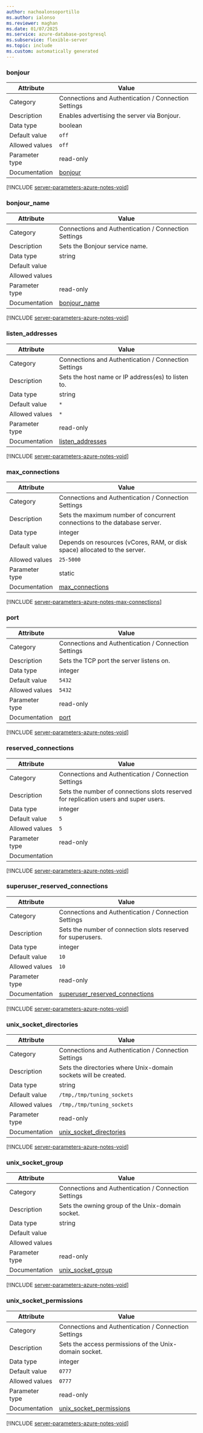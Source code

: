 ```yaml
---
author: nachoalonsoportillo
ms.author: ialonso
ms.reviewer: maghan
ms.date: 01/07/2025
ms.service: azure-database-postgresql
ms.subservice: flexible-server
ms.topic: include
ms.custom: automatically generated
---
```

### bonjour

| Attribute | Value |
| --- | --- |
| Category | Connections and Authentication / Connection Settings |
| Description | Enables advertising the server via Bonjour. |
| Data type | boolean |
| Default value | `off` |
| Allowed values | `off` |
| Parameter type | read-only |
| Documentation | [bonjour](https://www.postgresql.org/docs/12/runtime-config-connection.html#GUC-BONJOUR) |


[!INCLUDE [server-parameters-azure-notes-void](./server-parameters-azure-notes-void.md)]



### bonjour_name

| Attribute | Value |
| --- | --- |
| Category | Connections and Authentication / Connection Settings |
| Description | Sets the Bonjour service name. |
| Data type | string |
| Default value | |
| Allowed values | |
| Parameter type | read-only |
| Documentation | [bonjour_name](https://www.postgresql.org/docs/12/runtime-config-connection.html#GUC-BONJOUR-NAME) |


[!INCLUDE [server-parameters-azure-notes-void](./server-parameters-azure-notes-void.md)]



### listen_addresses

| Attribute | Value |
| --- | --- |
| Category | Connections and Authentication / Connection Settings |
| Description | Sets the host name or IP address(es) to listen to. |
| Data type | string |
| Default value | `*` |
| Allowed values | `*` |
| Parameter type | read-only |
| Documentation | [listen_addresses](https://www.postgresql.org/docs/12/runtime-config-connection.html#GUC-LISTEN-ADDRESSES) |


[!INCLUDE [server-parameters-azure-notes-void](./server-parameters-azure-notes-void.md)]



### max_connections

| Attribute | Value |
| --- | --- |
| Category | Connections and Authentication / Connection Settings |
| Description | Sets the maximum number of concurrent connections to the database server. |
| Data type | integer |
| Default value | Depends on resources (vCores, RAM, or disk space) allocated to the server. |
| Allowed values | `25-5000` |
| Parameter type | static |
| Documentation | [max_connections](https://www.postgresql.org/docs/12/runtime-config-connection.html#GUC-MAX-CONNECTIONS) |


[!INCLUDE [server-parameters-azure-notes-max-connections](./server-parameters-azure-notes-max-connections.md)]



### port

| Attribute | Value |
| --- | --- |
| Category | Connections and Authentication / Connection Settings |
| Description | Sets the TCP port the server listens on. |
| Data type | integer |
| Default value | `5432` |
| Allowed values | `5432` |
| Parameter type | read-only |
| Documentation | [port](https://www.postgresql.org/docs/12/runtime-config-connection.html#GUC-PORT) |


[!INCLUDE [server-parameters-azure-notes-void](./server-parameters-azure-notes-void.md)]



### reserved_connections

| Attribute | Value |
| --- | --- |
| Category | Connections and Authentication / Connection Settings |
| Description | Sets the number of connections slots reserved for replication users and super users. |
| Data type | integer |
| Default value | `5` |
| Allowed values | `5` |
| Parameter type | read-only |
| Documentation | |


[!INCLUDE [server-parameters-azure-notes-void](./server-parameters-azure-notes-void.md)]



### superuser_reserved_connections

| Attribute | Value |
| --- | --- |
| Category | Connections and Authentication / Connection Settings |
| Description | Sets the number of connection slots reserved for superusers. |
| Data type | integer |
| Default value | `10` |
| Allowed values | `10` |
| Parameter type | read-only |
| Documentation | [superuser_reserved_connections](https://www.postgresql.org/docs/12/runtime-config-connection.html#GUC-SUPERUSER-RESERVED-CONNECTIONS) |


[!INCLUDE [server-parameters-azure-notes-void](./server-parameters-azure-notes-void.md)]



### unix_socket_directories

| Attribute | Value |
| --- | --- |
| Category | Connections and Authentication / Connection Settings |
| Description | Sets the directories where Unix-domain sockets will be created. |
| Data type | string |
| Default value | `/tmp,/tmp/tuning_sockets` |
| Allowed values | `/tmp,/tmp/tuning_sockets` |
| Parameter type | read-only |
| Documentation | [unix_socket_directories](https://www.postgresql.org/docs/12/runtime-config-connection.html#GUC-UNIX-SOCKET-DIRECTORIES) |


[!INCLUDE [server-parameters-azure-notes-void](./server-parameters-azure-notes-void.md)]



### unix_socket_group

| Attribute | Value |
| --- | --- |
| Category | Connections and Authentication / Connection Settings |
| Description | Sets the owning group of the Unix-domain socket. |
| Data type | string |
| Default value | |
| Allowed values | |
| Parameter type | read-only |
| Documentation | [unix_socket_group](https://www.postgresql.org/docs/12/runtime-config-connection.html#GUC-UNIX-SOCKET-GROUP) |


[!INCLUDE [server-parameters-azure-notes-void](./server-parameters-azure-notes-void.md)]



### unix_socket_permissions

| Attribute | Value |
| --- | --- |
| Category | Connections and Authentication / Connection Settings |
| Description | Sets the access permissions of the Unix-domain socket. |
| Data type | integer |
| Default value | `0777` |
| Allowed values | `0777` |
| Parameter type | read-only |
| Documentation | [unix_socket_permissions](https://www.postgresql.org/docs/12/runtime-config-connection.html#GUC-UNIX-SOCKET-PERMISSIONS) |


[!INCLUDE [server-parameters-azure-notes-void](./server-parameters-azure-notes-void.md)]



